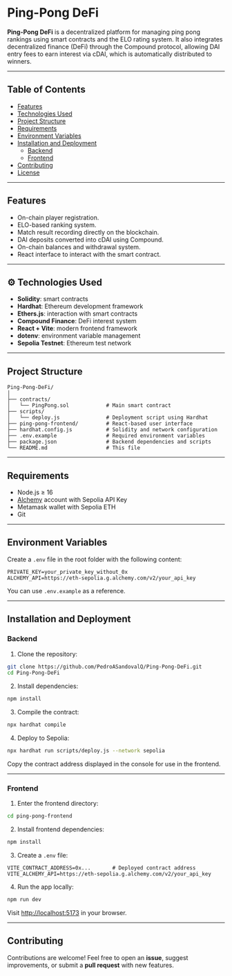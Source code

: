 #  Ping-Pong DeFi

**Ping-Pong DeFi** is a decentralized platform for managing ping pong rankings using smart contracts and the ELO rating system. It also integrates decentralized finance (DeFi) through the Compound protocol, allowing DAI entry fees to earn interest via cDAI, which is automatically distributed to winners.

---

##  Table of Contents

- [Features](#-features)
- [Technologies Used](#-technologies-used)
- [Project Structure](#-project-structure)
- [Requirements](#-requirements)
- [Environment Variables](#-environment-variables)
- [Installation and Deployment](#-installation-and-deployment)
  - [Backend](#backend)
  - [Frontend](#frontend)
- [Contributing](#-contributing)
- [License](#-license)

---

##  Features

- On-chain player registration.
- ELO-based ranking system.
- Match result recording directly on the blockchain.
- DAI deposits converted into cDAI using Compound.
- On-chain balances and withdrawal system.
- React interface to interact with the smart contract.

---

## ⚙ Technologies Used

- **Solidity**: smart contracts
- **Hardhat**: Ethereum development framework
- **Ethers.js**: interaction with smart contracts
- **Compound Finance**: DeFi interest system
- **React + Vite**: modern frontend framework
- **dotenv**: environment variable management
- **Sepolia Testnet**: Ethereum test network

---

##  Project Structure

```
Ping-Pong-DeFi/
│
├── contracts/
│   └── PingPong.sol            # Main smart contract
├── scripts/
│   └── deploy.js               # Deployment script using Hardhat
├── ping-pong-frontend/         # React-based user interface
├── hardhat.config.js           # Solidity and network configuration
├── .env.example                # Required environment variables
├── package.json                # Backend dependencies and scripts
└── README.md                   # This file
```

---

##  Requirements

- Node.js ≥ 16
- [Alchemy](https://alchemy.com/) account with Sepolia API Key
- Metamask wallet with Sepolia ETH
- Git

---

##  Environment Variables

Create a `.env` file in the root folder with the following content:

```env
PRIVATE_KEY=your_private_key_without_0x
ALCHEMY_API=https://eth-sepolia.g.alchemy.com/v2/your_api_key
```

You can use `.env.example` as a reference.

---

##  Installation and Deployment

### Backend

1. Clone the repository:

```bash
git clone https://github.com/PedroASandovalQ/Ping-Pong-DeFi.git
cd Ping-Pong-DeFi
```

2. Install dependencies:

```bash
npm install
```

3. Compile the contract:

```bash
npx hardhat compile
```

4. Deploy to Sepolia:

```bash
npx hardhat run scripts/deploy.js --network sepolia
```

Copy the contract address displayed in the console for use in the frontend.

---

### Frontend

1. Enter the frontend directory:

```bash
cd ping-pong-frontend
```

2. Install frontend dependencies:

```bash
npm install
```

3. Create a `.env` file:

```env
VITE_CONTRACT_ADDRESS=0x...       # Deployed contract address
VITE_ALCHEMY_API=https://eth-sepolia.g.alchemy.com/v2/your_api_key
```

4. Run the app locally:

```bash
npm run dev
```

Visit [http://localhost:5173](http://localhost:5173) in your browser.

---

##  Contributing

Contributions are welcome! Feel free to open an **issue**, suggest improvements, or submit a **pull request** with new features.




